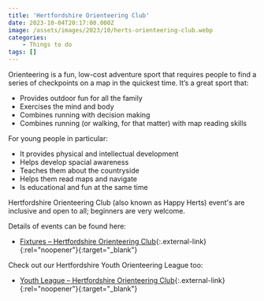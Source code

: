 ```yaml
---
title: 'Hertfordshire Orienteering Club'
date: 2023-10-04T20:17:00.000Z
image: /assets/images/2023/10/herts-orienteering-club.webp
categories:
    - Things to do
tags: []
---
```

Orienteering is a fun, low-cost adventure sport that requires people to find a series of checkpoints on a map in the quickest time. It’s a great sport that:

* Provides outdoor fun for all the family
* Exercises the mind and body
* Combines running with decision making
* Combines running (or walking, for that matter) with map reading skills

For young people in particular:

* It provides physical and intellectual development
* Helps develop spacial awareness
* Teaches them about the countryside
* Helps them read maps and navigate
* Is educational and fun at the same time

Hertfordshire Orienteering Club (also known as Happy Herts) event's are inclusive and open to all; beginners are very welcome. 

Details of events can be found here:

* [Fixtures – Hertfordshire Orienteering Club](https://www.herts-orienteering.club/fixtures/?guides){:.external-link}{:rel="noopener"}{:target="_blank"}

Check out our Hertfordshire Youth Orienteering League too:

* [Youth League – Hertfordshire Orienteering Club](https://www.herts-orienteering.club/fixtures/youth-league/){:.external-link}{:rel="noopener"}{:target="_blank"}
